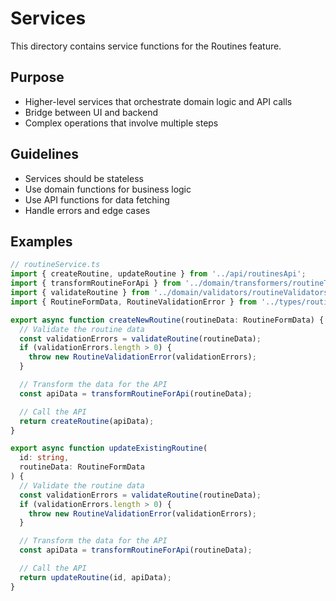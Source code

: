 # Services

This directory contains service functions for the Routines feature.

## Purpose

- Higher-level services that orchestrate domain logic and API calls
- Bridge between UI and backend
- Complex operations that involve multiple steps

## Guidelines

- Services should be stateless
- Use domain functions for business logic
- Use API functions for data fetching
- Handle errors and edge cases

## Examples

```typescript
// routineService.ts
import { createRoutine, updateRoutine } from '../api/routinesApi';
import { transformRoutineForApi } from '../domain/transformers/routineTransformers';
import { validateRoutine } from '../domain/validators/routineValidators';
import { RoutineFormData, RoutineValidationError } from '../types/routine';

export async function createNewRoutine(routineData: RoutineFormData) {
  // Validate the routine data
  const validationErrors = validateRoutine(routineData);
  if (validationErrors.length > 0) {
    throw new RoutineValidationError(validationErrors);
  }

  // Transform the data for the API
  const apiData = transformRoutineForApi(routineData);

  // Call the API
  return createRoutine(apiData);
}

export async function updateExistingRoutine(
  id: string,
  routineData: RoutineFormData
) {
  // Validate the routine data
  const validationErrors = validateRoutine(routineData);
  if (validationErrors.length > 0) {
    throw new RoutineValidationError(validationErrors);
  }

  // Transform the data for the API
  const apiData = transformRoutineForApi(routineData);

  // Call the API
  return updateRoutine(id, apiData);
}
```
